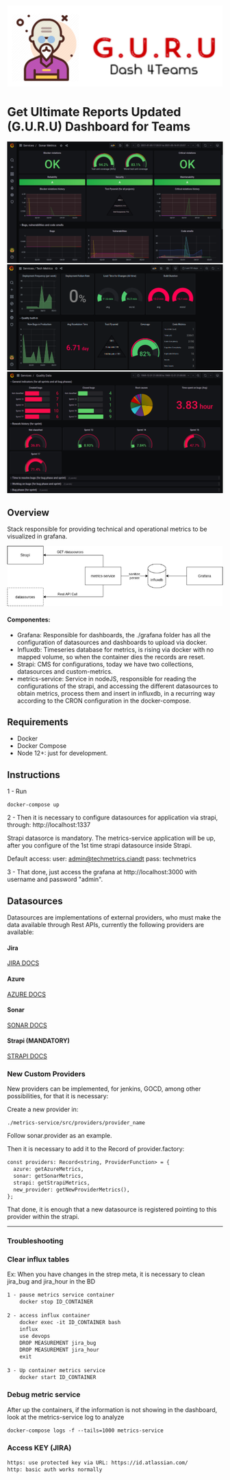 ![logo](img/logo-guru.png)

# Get Ultimate Reports Updated (G.U.R.U) Dashboard for Teams

![sonar-metrics](img/sonar-metrics.png) 
![tech-metrics](img/tech-metrics.png)
![quality-data](img/quality-data.png)

## Overview
Stack responsible for providing technical and operational metrics to be visualized in grafana.

![arquitetura](img/arquitetura.png)

#### Componentes:
- Grafana: Responsible for dashboards, the ./grafana folder has all the configuration of datasources and dashboards to upload via docker.
- Influxdb: Timeseries database for metrics, is rising via docker with no mapped volume, so when the container dies the records are reset.
- Strapi: CMS for configurations, today we have two collections, datasources and custom-metrics.
- metrics-service: Service in nodeJS, responsible for reading the configurations of the strapi, and accessing the different datasources to obtain metrics, process them and insert in influxdb, in a recurring way according to the CRON configuration in the docker-compose.

## Requirements
- Docker
- Docker Compose
- Node 12+: just for development.

## Instructions

1 - Run
```
docker-compose up
```

2 - Then it is necessary to configure datasources for application via strapi, through: http://localhost:1337

Strapi datasorce is mandatory. The metrics-service application will be up, after you configure of the 1st time strapi datasource inside Strapi.

Default access:
user: admin@techmetrics.ciandt
pass: techmetrics

3 - That done, just access the grafana at http://localhost:3000 with username and password "admin".

## Datasources
Datasources are implementations of external providers, who must make the data available through Rest APIs, currently the following providers are available:

#### Jira

[JIRA DOCS](docs/jira.md)

#### Azure

[AZURE DOCS](docs/azure.md)

#### Sonar

[SONAR DOCS](docs/sonar.md)

#### Strapi (MANDATORY)

[STRAPI DOCS](docs/strapi.md)

### New Custom Providers
New providers can be implemented, for jenkins, GOCD, among other possibilities, for that it is necessary:

Create a new provider in:
```
./metrics-service/src/providers/provider_name
```
Follow sonar.provider as an example.

Then it is necessary to add it to the Record of provider.factory:
```
const providers: Record<string, ProviderFunction> = {
  azure: getAzureMetrics,
  sonar: getSonarMetrics,
  strapi: getStrapiMetrics,
  new_provider: getNewProviderMetrics(),
};
```

That done, it is enough that a new datasource is registered pointing to this provider within the strapi.

-----------------

###                                                                         Troubleshooting

### Clear influx tables

Ex: When you have changes in the strep meta, it is necessary to clean jira_bug and jira_hour in the BD
```
1 - pause metrics service container
    docker stop ID_CONTAINER

2 - access influx container
    docker exec -it ID_CONTAINER bash
    influx
    use devops
    DROP MEASUREMENT jira_bug
    DROP MEASUREMENT jira_hour
    exit

3 - Up container metrics service
    docker start ID_CONTAINER
```
### Debug metric service

After up the containers, if the information is not showing in the dashboard, look at the metrics-service log to analyze
```
docker-compose logs -f --tails=1000 metrics-service
```
### Access KEY (JIRA)
```
https: use protected key via URL: https://id.atlassian.com/
http: basic auth works normally
```

